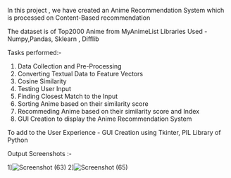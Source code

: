 
In this project , we have created an Anime Recommendation System 
which is processed on Content-Based recommendation 

The dataset is of Top2000 Anime from MyAnimeList 
Libraries Used - Numpy,Pandas, Sklearn , Difflib 

Tasks performed:- 
1) Data Collection and Pre-Processing
2) Converting Textual Data to Feature Vectors
3) Cosine Similarity 
4) Testing User Input 
5) Finding Closest Match to the Input
6) Sorting Anime based on their similarity score
7) Recommeding Anime based on their similarity score and Index
8) GUI Creation to display the Anime Recommendation System

To add to the User Experience - GUI Creation using Tkinter, PIL Library of Python

Output Screenshots :-

1]![Screenshot (63)](https://github.com/sahaycodes/MindWave/assets/99585576/c18982b9-d82c-4dd6-92f8-3fdd6bd248bb)
2]![Screenshot (65)](https://github.com/sahaycodes/MindWave/assets/99585576/f4b21e1f-ec55-4517-976d-9c09961aa7c7)

